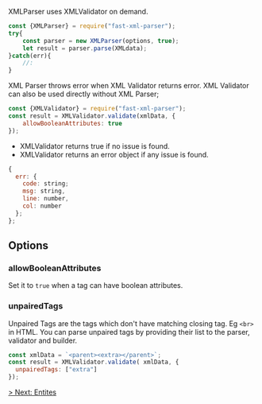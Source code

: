 XMLParser uses XMLValidator on demand.

```js
const {XMLParser} = require("fast-xml-parser");
try{
    const parser = new XMLParser(options, true);
    let result = parser.parse(XMLdata);
}catch(err){
    //:
}
```

XML Parser throws error when XML Validator returns error. XML Validator can also be used directly without XML Parser;

```js
const {XMLValidator} = require("fast-xml-parser");
const result = XMLValidator.validate(xmlData, {
    allowBooleanAttributes: true
});
```

* XMLValidator returns true if no issue is found.
* XMLValidator returns an error object if any issue is found.

```js
{
  err: { 
    code: string;
    msg: string,
    line: number,
    col: number 
  };
};
```

## Options

### allowBooleanAttributes

Set it to `true` when a tag can have boolean attributes.

### unpairedTags
Unpaired Tags are the tags which don't have matching closing tag. Eg `<br>` in HTML. You can parse unpaired tags by providing their list to the parser, validator and builder.

```js
const xmlData = `<parent><extra></parent>`;
const result = XMLValidator.validate( xmlData, {
  unpairedTags: ["extra"]
});
```

[> Next: Entites](./5.Entities.md)